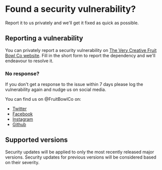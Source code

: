 # Found a security vulnerability?

Report it to us privately and we'll get it fixed as quick as possible.





## Reporting a vulnerability

You can privately report a security vulnerability on [The Very Creative Fruit Bowl Co 
website](https://theverycreativefruitbowl.co.uk/report-a-security-vulnerability/). Fill in 
the short form to report the dependency and we'll endeavour to resolve it.


### No response?

If you don't get a response to the issue within 7 days please log the 
vulnerability again and nudge us on social media.

You can find us on @FruitBowlCo on: 
- [Twitter](https://twitter.com/FruitBowlCo)
- [Facebook](https://www.facebook.com/FruitBowlCo)
- [Instagram](https://instagram.com/FruitBowlCo/)
- [Github](https://github.com/FruitBowlCo/)





## Supported versions

Security updates will be applied to only the most recently released major 
versions. Security updates for previous versions will be considered based 
on their severity.
